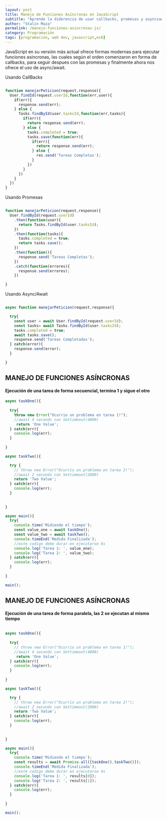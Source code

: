 ```yaml
---
layout: post
title: Manejo de Funciones Asíncronas en JavaScript
subtitle: "Aprende la diderencia de usar callbacks, promesas y asyncsawait en Javascript"
author: "Stalin Maza"
permalink: /manejo-funciones-asincronas-js/
category: Programación
tags: [programación, web dev, javascript,es6]
---
```


JavaScript en su versión más actual ofrece formas modernas para ejecutar funciones asíncronas, las cuales según el orden
comenzaron en forma de callbacks, para seguir despues con las promesas y finalmente ahora nos ofrece el uso de async/await.

<!-- more -->

Usando CallBacks
```javascript

function manejarPeticion(request,response){
  User.findId(request.userId,function(err,user){
    if(err){
      response.send(err);
    } else {
      Tasks.findById(user.tasksId,function(err,tasks){
        if(err){
          return response.send(err);
        } else {
          tasks.completed = true;
          tasks.save(function(err){
            if(err){
              return response.send(err);
            } else {
              res.send('Tareas Completas');
            }
          })
        }
      })
    }
  })
}

```

Usando Promesas

```javascript

function manejarPeticion(request,response){
  User.findById(request.userId)
    .then(function(user){
      return Tasks.findById(user.tasksId);
    })
    .then(function(tasks){
      tasks.completed = true;
      return tasks.save();
    })
    .then(function(){
      response.send('Tareas Completas');
    })
    .catch(function(errores){
      response.send(errores);
    })

}

```

Usando Async/Await

```javascript

async function manejarPeticion(request,response){

  try{
    const user = await User.findById(request.userId);
    const tasks= await Tasks.findById(user.tasksId);
    tasks.completed = true;
    await tasks.save();
    response.send('Tareas Completadas');
  } catch(error){
    response.send(error);
  }

}

```

## MANEJO DE FUNCIONES ASÍNCRONAS

#### Ejecución de una tarea de forma secuencial, termina 1 y sigue el otro

```javascript
async taskOne(){
  
  try{
    throw new Error("Ocurrio un problema en tarea 1!");
    //await 4 seconds con Settimeout(4000)
     return 'One Value';
  } catch(err){
    console.log(err);
  }  
 
}

async taskTwo(){

  try {
    // throw new Error("Ocurrio un problema en tarea 2!");
    //await 2 seconds con Settimeout(2000)
    return 'Two Value';
  } catch(err){
    console.log(err);
  }
  
 
}

async main(){
  try{
    console.time('Midiendo el tiempo');
    const value_one = await taskOne();
    const value_two = await taskTwo();
    console.timeEnd('Medida Finalizada');
    //este codigo debe durar en ejecutarse 6s
    console.log('Tarea 1: ', value_one);
    console.log('Tarea 2: ', value_two);
  } catch(err){
    console.log(err);
  }
  
}

main();

```

## MANEJO DE FUNCIONES ASÍNCRONAS

#### Ejecución de una tarea de forma paralela, las 2 se ejecutan al mismo tiempo

```javascript

async taskOne(){
  
  try{
    // throw new Error("Ocurrio un problema en tarea 1!");
    //await 4 seconds con Settimeout(4000)
     return 'One Value';
  } catch(err){
    console.log(err);
  }  
 
}

async taskTwo(){

  try {
    // throw new Error("Ocurrio un problema en tarea 2!");
    //await 2 seconds con Settimeout(2000)
    return 'Two Value';
  } catch(err){
    console.log(err);
  }
  
 
}

async main(){
  try{
    console.time('Midiendo el tiempo');
    const results = await Promise.all([taskOne(),taskTwo()]);    
    console.timeEnd('Medida Finalizada');
    //este codigo debe durar en ejecutarse 4s
    console.log('Tarea 1: ', results[0]);
    console.log('Tarea 2: ', results[1]);
  } catch(err){
    console.log(err);
  }
  
}

main();

```

